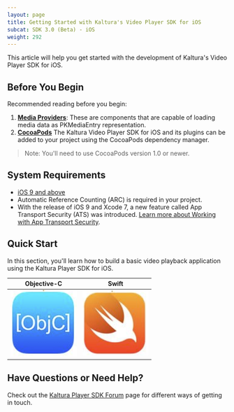 ```yaml
---
layout: page
title: Getting Started with Kaltura's Video Player SDK for iOS
subcat: SDK 3.0 (Beta) - iOS
weight: 292
---
```


This article will help you get started with the development of Kaltura's Video Player SDK for iOS.

## Before You Begin  

Recommended reading before you begin:

1. [**Media Providers**](https://github.com/kaltura/DeveloperPortalDocs/blob/mobilePlayerSDKV3/documentation/Mobile-Video-Player-SDKs/v3_iOS_ConnectingServices.md): These are components that are capable of loading media data as PKMediaEntry representation.
2. [**CocoaPods**](https://guides.cocoapods.org/using/using-cocoapods.html) The Kaltura Video Player SDK for iOS and its plugins can be added to your project using the CocoaPods dependency manager. 

>Note: You'll need to use CocoaPods version 1.0 or newer.

## System Requirements  

* [iOS 9 and above](https://developer.apple.com/library/content/releasenotes/General/WhatsNewIniOS/Articles/iOS9.html#//apple_ref/doc/uid/TP40016198-SW1)
* Automatic Reference Counting (ARC) is required in your project.
* With the release of iOS 9 and Xcode 7, a new feature called App Transport Security (ATS) was introduced. [Learn more about Working with App Transport Security](https://developer.apple.com/library/content/documentation/General/Reference/InfoPlistKeyReference/Articles/CocoaKeys.html#//apple_ref/doc/uid/TP40009251-SW35).


## Quick Start

In this section, you'll learn how to build a basic video playback application using the Kaltura Player SDK for iOS.


|            Objective-C            |                Swift               |
|:---------------------------------:|:----------------------------------:|
| [![help](./v3-images/iOS/objc.png)](https://github.com/kaltura/DeveloperPortalDocs/blob/mobilePlayerSDKV3/documentation/Mobile-Video-Player-SDKs/v3_iOS_QuickStart_Objc.md) | [![help](./v3-images/iOS/swift.png)](https://github.com/kaltura/DeveloperPortalDocs/blob/mobilePlayerSDKV3/documentation/Mobile-Video-Player-SDKs/v3_iOS_QuickStart_Swift.md)  |


## Have Questions or Need Help?

Check out the [Kaltura Player SDK Forum](https://forum.kaltura.org/c/playkit) page for different ways of getting in touch.
